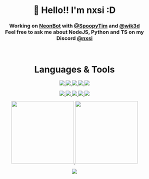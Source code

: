 <h1 align="center">
    👋 Hello!! I'm nxsi :D
</h1>
<h3 align="center">  
    Working on <a target="_blank" href="https://neonbot.xyz/">NeonBot</a> with <a target="_blank" href="https://github.com/spoopytim">@SpoopyTim</a> and <a target="_blank" href="https://github.com/wik3d">@wik3d</a><br>
    Feel free to ask me about NodeJS, Python and TS on my Discord <a href="https://discordapp.com/users/852851914005544960">@nxsi</a>
</h3>
<br>
<h1 align="center">
    Languages & Tools
</h1>
<p align="center">
  <a href="https://www.mongodb.com/" target="_blank">
    <img src="https://img.shields.io/badge/MongoDB-4EA94B?style=for-the-badge&logo=mongodb&logoColor=white&color=635c99" />
  </a>
  <a href="https://www.mysql.com/" target="_blank">
    <img src="https://img.shields.io/badge/MySQL-00000F?style=for-the-badge&logo=mysql&logoColor=white&color=635c99" />
  </a>
  <a href="https://www.javascript.com/" target="_blank">
    <img src="https://img.shields.io/badge/JavaScript-F7DF1E?style=for-the-badge&logo=JavaScript&logoColor=white&color=635c99" />
  </a>
  <a href="https://nodejs.org/en" target="_blank">
    <img src="https://img.shields.io/badge/Node.js-43853D?style=for-the-badge&logo=node.js&logoColor=white&color=635c99" />
  </a>
  <a href="https://www.typescriptlang.org/" target="_blank">
    <img src="https://img.shields.io/badge/TypeScript-007ACC?style=for-the-badge&logo=typescript&logoColor=white&color=635c99" />
  </a>
</p>

<p align="center">
  <a href="https://www.python.org/" target="_blank">
    <img src="https://img.shields.io/badge/Python-14354C?style=for-the-badge&logo=python&logoColor=white&color=635c99" />
  </a>
  <a href="https://www.npmjs.com/" target="_blank">
    <img src="https://img.shields.io/badge/npm-CB3837?style=for-the-badge&logo=npm&logoColor=white&color=635c99" />
  </a>
  <a href="https://open.spotify.com/user/31valee2hqbku52zwjzqbqnfuq2q?si=aaddc9fdc4074cfc" target="_blank">
    <img src="https://img.shields.io/badge/Spotify-1ED760?&style=for-the-badge&logo=spotify&logoColor=white&color=635c99" />
  </a>
  <a href="https://www.last.fm/user/nxsii" target="_blank">
    <img src="https://img.shields.io/badge/last.fm-D51007?style=for-the-badge&logo=last.fm&logoColor=white&color=635c99" />
  </a>
  <a href="https://code.visualstudio.com/" target="_blank">
    <img src="https://img.shields.io/badge/Visual_Studio_Code-0078D4?style=for-the-badge&logo=visual%20studio%20code&logoColor=white&color=635c99" />
  </a>
</p>

<p align="center">
  <a href="https://readme-stats-eta-steel.vercel.app/api/top-langs/?username=n-xsi&layout=compact&bg_color=635c99&text_color=e5e8cd&title_color=e5e8cd">
    <img height=200 src="https://readme-stats-eta-steel.vercel.app/api/top-langs/?username=n-xsi&layout=compact&bg_color=635c99&text_color=e5e8cd&title_color=e5e8cd&border_radius=0" />
  </a>
  <a href="https://readme-stats-eta-steel.vercel.app/api?username=n-xsi&layout=compact&bg_color=635c99&text_color=e5e8cd&title_color=e5e8cd&rank_icon=github&border_color=e5e8cd">
    <img height=200 src="https://readme-stats-eta-steel.vercel.app/api?username=n-xsi&layout=compact&bg_color=635c99&text_color=e5e8cd&title_color=e5e8cd&rank_icon=github&border_radius=0&border_color=e5e8cd&hide=stars" />
  </a>
</p>

<p align="center">
  <a href="https://www.last.fm/user/nxsii">
    <img src="https://data-card-for-spotify.herokuapp.com/api/card?user_id=31valee2hqbku52zwjzqbqnfuq2q&show_border=true&hide_title=true&limit=2" />
  </a>
</p>
